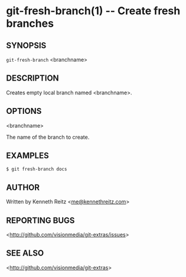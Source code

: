git-fresh-branch(1) -- Create fresh branches
============================================

## SYNOPSIS

`git-fresh-branch` &lt;branchname&gt;

## DESCRIPTION

  Creates empty local branch named &lt;branchname&gt;.

## OPTIONS

  &lt;branchname&gt;

  The name of the branch to create.

## EXAMPLES

    $ git fresh-branch docs

## AUTHOR

Written by Kenneth Reitz &lt;<me@kennethreitz.com>&gt;

## REPORTING BUGS

&lt;<http://github.com/visionmedia/git-extras/issues>&gt;

## SEE ALSO

&lt;<http://github.com/visionmedia/git-extras>&gt;
